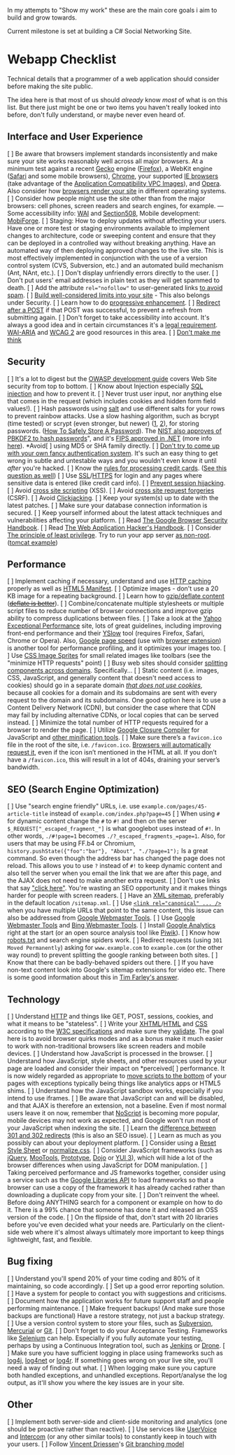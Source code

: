 In my attempts to "Show my work" these are the main core goals i aim to build and grow towards.

Current milestone is set at building a C# Social Networking Site.

# Webapp Checklist

Technical details that a programmer of a web application should consider before making the site public.

The idea here is that most of us should _already_ know _most_ of what is on this list. But there just might be one or two items you haven't really looked into before, don't fully understand, or maybe never even heard of.


## Interface and User Experience

[ ] Be aware that browsers implement standards inconsistently and make sure your site works reasonably well across all major browsers. At a minimum test against a recent [Gecko](http://en.wikipedia.org/wiki/Gecko_%28layout_engine%29) engine ([Firefox](http://firefox.com/)), a WebKit engine ([Safari](http://www.apple.com/safari/) and some mobile browsers), [Chrome](http://www.google.com/chrome), your supported [IE browsers](http://en.wikipedia.org/wiki/Internet_Explorer) (take advantage of the [Application Compatibility VPC Images](http://www.microsoft.com/Downloads/details.aspx?FamilyID=21eabb90-958f-4b64-b5f1-73d0a413c8ef&displaylang=en)), and [Opera](http://www.opera.com/). Also consider how [browsers render your site](http://www.browsershots.org) in different operating systems.
[ ] Consider how people might use the site other than from the major browsers: cell phones, screen readers and search engines, for example. &mdash; Some accessibility info: [WAI](http://www.w3.org/WAI/) and [Section508](http://www.section508.gov/), Mobile development: [MobiForge](http://mobiforge.com/).
[ ] Staging: How to deploy updates without affecting your users. Have one or more test or staging environments available to implement changes to architecture, code or sweeping content and ensure that they can be deployed in a controlled way without breaking anything. Have an automated way of then deploying approved changes to the live site. This is most effectively implemented in conjunction with the use of a version control system (CVS, Subversion, etc.) and an automated build mechanism (Ant, NAnt, etc.).
[ ] Don't display unfriendly errors directly to the user.
[ ] Don't put users' email addresses in plain text as they will get spammed to death.
[ ] Add the attribute `rel="nofollow"` to user-generated links [to avoid spam](http://en.wikipedia.org/wiki/Nofollow).
[ ] [Build well-considered limits into your site](http://www.codinghorror.com/blog/archives/001228.html) - This also belongs under Security.
[ ] Learn how to do [progressive enhancement](http://en.wikipedia.org/wiki/Progressive_enhancement).
[ ] [Redirect after a POST](http://en.wikipedia.org/wiki/Post/Redirect/Get) if that POST was successful, to prevent a refresh from submitting again.
[ ] Don't forget to take accessibility into account. It's always a good idea and in certain circumstances it's a [legal requirement](http://www.section508.gov/). [WAI-ARIA](http://www.w3.org/WAI/intro/aria) and [WCAG 2](http://www.w3.org/TR/WCAG20/) are good resources in this area.
[ ] [Don't make me think](http://www.sensible.com/dmmt.html)


## Security

[ ] It's a lot to digest but the [OWASP development guide](http://www.owasp.org/index.php/Category:OWASP_Guide_Project) covers Web Site security from top to bottom.
[ ] Know about Injection especially [SQL injection](http://en.wikipedia.org/wiki/SQL_injection) and how to prevent it.
[ ] Never trust user input, nor anything else that comes in the request (which includes cookies and hidden form field values!).
[ ] Hash passwords using [salt](http://security.stackexchange.com/q/21263/396) and use different salts for your rows to prevent rainbow attacks. Use a slow hashing algorithm, such as bcrypt (time tested) or scrypt (even stronger, but newer) ([1](http://www.tarsnap.com/scrypt.html), [2](http://it.slashdot.org/comments.pl?sid=1987632&cid=35149842)), for storing passwords. ([How To Safely Store A Password](http://codahale.com/how-to-safely-store-a-password/)). The [NIST also approves of PBKDF2 to hash passwords](http://security.stackexchange.com/q/7689/396)", and it's [FIPS approved in .NET](http://security.stackexchange.com/a/2136/396) (more info [here](http://security.stackexchange.com/questions/211/how-to-securely-hash-passwords)). *Avoid[ ] using MD5 or SHA family directly.
[ ] [Don't try to come up with your own fancy authentication system](http://stackoverflow.com/questions/1581610/how-can-i-store-my-users-passwords-safely/1581919#1581919). It's such an easy thing to get wrong in subtle and untestable ways and you wouldn't even know it until _after_ you're hacked.
[ ] Know the [rules for processing credit cards](https://www.pcisecuritystandards.org/). ([See this question as well](http://stackoverflow.com/questions/51094/payment-processors-what-do-i-need-to-know-if-i-want-to-accept-credit-cards-on-m))
[ ] Use [SSL](http://www.mozilla.org/projects/security/pki/nss/ssl/draft302.txt)/[HTTPS](http://en.wikipedia.org/wiki/Https) for login and any pages where sensitive data is entered (like credit card info).
[ ] [Prevent session hijacking](http://en.wikipedia.org/wiki/Session_hijacking#Prevention).
[ ] Avoid [cross site scripting](http://en.wikipedia.org/wiki/Cross-site_scripting) (XSS).
[ ] Avoid [cross site request forgeries](http://en.wikipedia.org/wiki/Cross-site_request_forgery) (CSRF).
[ ] Avoid [Clickjacking](http://en.wikipedia.org/wiki/Clickjacking).
[ ] Keep your system(s) up to date with the latest patches.
[ ] Make sure your database connection information is secured.
[ ] Keep yourself informed about the latest attack techniques and vulnerabilities affecting your platform.
[ ] Read [The Google Browser Security Handbook](http://code.google.com/p/browsersec/wiki/Main).
[ ] Read [The Web Application Hacker's Handbook](http://amzn.com/0470170778).
[ ] Consider [The principle of least privilege](https://en.wikipedia.org/wiki/Principle_of_least_privilege). Try to run your app server [as non-root](http://security.stackexchange.com/questions/47576/do-simple-linux-servers-really-need-a-non-root-user-for-security-reasons). ([tomcat example](http://tomcat.apache.org/tomcat-8.0-doc/security-howto.html#Non-Tomcat_settings))


## Performance

[ ] Implement caching if necessary, understand and use [HTTP caching](http://www.mnot.net/cache_docs/) properly as well as [HTML5 Manifest](http://www.w3.org/TR/2011/WD-html5-20110525/offline.html).
[ ] Optimize images - don't use a 20 KB image for a repeating background.
[ ] Learn how to [gzip/deflate content](http://developer.yahoo.com/performance/rules.html#gzip"gzipcontent") (<strike>[deflate is better](http://stackoverflow.com/questions/1574168/gzip-vs-deflate-zlib-revisited)</strike>).
[ ] Combine/concatenate multiple stylesheets or multiple script files to reduce number of browser connections and improve gzip ability to compress duplications between files.
[ ] Take a look at the [Yahoo Exceptional Performance](http://developer.yahoo.com/performance/) site, lots of great guidelines, including improving front-end performance and their [YSlow](http://developer.yahoo.com/yslow/) tool (requires Firefox, Safari, Chrome or Opera). Also, [Google page speed](https://developers.google.com/speed/docs/best-practices/rules_intro) (use with [browser extension](https://developers.google.com/speed/pagespeed/insights_extensions)) is another tool for performance profiling, and it optimizes your images too.
[ ] Use [CSS Image Sprites](http://alistapart.com/articles/sprites) for small related images like toolbars (see the "minimize HTTP requests" point)
[ ] Busy web sites should consider [splitting components across domains](http://developer.yahoo.com/performance/rules.html#split). Specifically...
[ ] Static content (i.e. images, CSS, JavaScript, and generally content that doesn't need access to cookies) should go in a separate domain _[that does not use cookies](http://blog.stackoverflow.com/2009/08/a-few-speed-improvements/)_, because all cookies for a domain and its subdomains are sent with every request to the domain and its subdomains. One good option here is to use a Content Delivery Network (CDN), but consider the case where that CDN may fail by including alternative CDNs, or local copies that can be served instead.
[ ] Minimize the total number of HTTP requests required for a browser to render the page.
[ ] Utilize [Google Closure Compiler](http://developers.google.com/closure/compiler/) for JavaScript and [other minification tools](http://developer.yahoo.com/yui/compressor/).
[ ] Make sure there’s a `favicon.ico` file in the root of the site, i.e. `/favicon.ico`. [Browsers will automatically request it](http://mathiasbynens.be/notes/rel-shortcut-icon), even if the icon isn’t mentioned in the HTML at all. If you don’t have a `/favicon.ico`, this will result in a lot of 404s, draining your server’s bandwidth.


## SEO (Search Engine Optimization)

[ ] Use "search engine friendly" URLs, i.e. use `example.com/pages/45-article-title` instead of `example.com/index.php?page=45`
[ ] When using `#` for dynamic content change the `#` to `#!` and then on the server `$_REQUEST["_escaped_fragment_"]` is what googlebot uses instead of `#!`. In other words, `./#!page=1` becomes `./?_escaped_fragments_=page=1`. Also, for users that may be using FF.b4 or Chromium, `history.pushState({"foo":"bar"}, "About", "./?page=1");` Is a great command. So even though the address bar has changed the page does not reload. This allows you to use `?` instead of `#!` to keep dynamic content and also tell the server when you email the link that we are after this page, and the AJAX does not need to make another extra request.
[ ] Don't use links that say ["click here"](http://ux.stackexchange.com/questions/12100/why-shouldnt-we-use-the-word-here-in-a-textlink). You're wasting an SEO opportunity and it makes things harder for people with screen readers.
[ ] Have an [XML sitemap](http://www.sitemaps.org/), preferably in the default location `/sitemap.xml`.
[ ] Use [`<link rel="canonical" ... />`](http://googlewebmastercentral.blogspot.com/2009/02/specify-your-canonical.html) when you have multiple URLs that point to the same content, this issue can also be addressed from [Google Webmaster Tools](http://www.google.com/webmasters/).
[ ] Use [Google Webmaster Tools](http://www.google.com/webmasters/) and [Bing Webmaster Tools](http://www.bing.com/toolbox/webmaster).
[ ] Install [Google Analytics](http://www.google.com/analytics/) right at the start (or an open source analysis tool like [Piwik](http://piwik.org/)).
[ ] Know how [robots.txt](http://en.wikipedia.org/wiki/Robots_exclusion_standard) and search engine spiders work.
[ ] Redirect requests (using `301 Moved Permanently`) asking for `www.example.com` to `example.com` (or the other way round) to prevent splitting the google ranking between both sites.
[ ] Know that there can be badly-behaved spiders out there.
[ ] If you have non-text content look into Google's sitemap extensions for video etc. There is some good information about this in [Tim Farley's answer](http://stackoverflow.com/questions/72394/what-should-a-developer-know-before-building-a-public-web-site#167608).


## Technology

 [ ] Understand [HTTP](http://www.ietf.org/rfc/rfc2616.txt) and things like GET, POST, sessions, cookies, and what it means to be "stateless".
 [ ] Write your [XHTML](http://www.w3.org/TR/xhtml1/)/[HTML](http://www.w3.org/TR/REC-html40/) and [CSS](http://www.w3.org/TR/CSS2/) according to the [W3C specifications](http://www.w3.org/TR/) and make sure they [validate](http://validator.w3.org/). The goal here is to avoid browser quirks modes and as a bonus make it much easier to work with non-traditional browsers like screen readers and mobile devices.
 [ ] Understand how JavaScript is processed in the browser.
 [ ] Understand how JavaScript, style sheets, and other resources used by your page are loaded and consider their impact on *perceived[ ] performance. It is now widely regarded as appropriate to [move scripts to the bottom](http://developer.yahoo.com/blogs/ydn/posts/2007/07/high_performanc_5/) of your pages with exceptions typically being things like analytics apps or HTML5 shims.
 [ ] Understand how the JavaScript sandbox works, especially if you intend to use iframes.
 [ ] Be aware that JavaScript can and will be disabled, and that AJAX is therefore an extension, not a baseline. Even if most normal users leave it on now, remember that [NoScript](http://noscript.net/) is becoming more popular, mobile devices may not work as expected, and Google won't run most of your JavaScript when indexing the site.
 [ ] Learn the [difference between 301 and 302 redirects](http://www.bigoakinc.com/blog/when-to-use-a-301-vs-302-redirect/) (this is also an SEO issue).
 [ ] Learn as much as you possibly can about your deployment platform.
 [ ] Consider using a [Reset Style Sheet](http://stackoverflow.com/questions/167531/is-it-ok-to-use-a-css-reset-stylesheet) or [normalize.css](http://necolas.github.com/normalize.css/).
 [ ] Consider JavaScript frameworks (such as [jQuery](http://jquery.com/), [MooTools](http://mootools.net/), [Prototype](http://www.prototypejs.org/), [Dojo](http://dojotoolkit.org) or [YUI 3](http://developer.yahoo.com/yui/3/)), which will hide a lot of the browser differences when using JavaScript for DOM manipulation.
 [ ] Taking perceived performance and JS frameworks together, consider using a service such as the [Google Libraries API](http://developers.google.com/speed/libraries/devguide) to load frameworks so that a browser can use a copy of the framework it has already cached rather than downloading a duplicate copy from your site.
 [ ] Don't reinvent the wheel. Before doing ANYTHING search for a component or example on how to do it. There is a 99% chance that someone has done it and released an OSS version of the code.
 [ ] On the flipside of that, don't start with 20 libraries before you've even decided what your needs are. Particularly on the client-side web where it's almost always ultimately more important to keep things lightweight, fast, and flexible.


## Bug fixing

[ ] Understand you'll spend 20% of your time coding and 80% of it maintaining, so code accordingly.
[ ] Set up a good error reporting solution.
[ ] Have a system for people to contact you with suggestions and criticisms.
[ ] Document how the application works for future support staff and people performing maintenance.
[ ] Make frequent backups! (And make sure those backups are functional) Have a restore strategy, not just a backup strategy.
[ ] Use a version control system to store your files, such as [Subversion](http://subversion.apache.org/), [Mercurial](http://mercurial.selenic.com/) or [Git](http://git-scm.org).
[ ] Don't forget to do your Acceptance Testing. Frameworks like [Selenium](http://seleniumhq.org/) can help. Especially if you fully automate your testing, perhaps by using a Continuous Integration tool, such as [Jenkins](http://jenkins-ci.org/) or [Drone](https://drone.io/).
[ ] Make sure you have sufficient logging in place using frameworks such as [log4j](http://logging.apache.org/log4j/), [log4net](http://logging.apache.org/log4net/) or [log4r](http://log4r.rubyforge.org/). If something goes wrong on your live site, you'll need a way of finding out what.
[ ] When logging make sure you capture both handled exceptions, and unhandled exceptions. Report/analyse the log output, as it'll show you where the key issues are in your site.


## Other

[ ] Implement both server-side and client-side monitoring and analytics (one should be proactive rather than reactive).
[ ] Use services like [UserVoice](https://www.uservoice.com/) and [Intercom](https://www.intercom.io/) (or any other similar tools) to constantly keep in touch with your users.
[ ] Follow [Vincent Driessen](http://nvie.com/about/)'s [Git branching model](http://nvie.com/posts/a-successful-git-branching-model/)